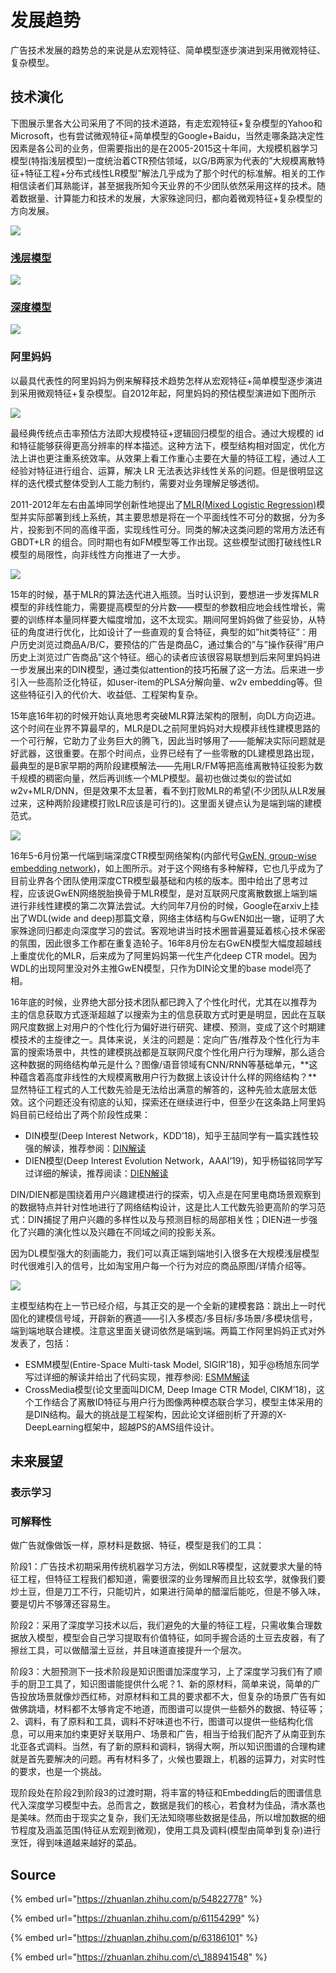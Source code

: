 # 发展趋势

广告技术发展的趋势总的来说是从宏观特征、简单模型逐步演进到采用微观特征、复杂模型。

## 技术演化

下图展示里各大公司采用了不同的技术道路，有走宏观特征+复杂模型的Yahoo和Microsoft，也有尝试微观特征+简单模型的Google+Baidu，当然走哪条路决定性因素是各公司的业务，但需要指出的是在2005-2015这十年间，大规模机器学习模型\(特指浅层模型\)一度统治着CTR预估领域，以G/B两家为代表的”大规模离散特征+特征工程+分布式线性LR模型”解法几乎成为了那个时代的标准解。相关的工作相信读者们耳熟能详，甚至据我所知今天业界的不少团队依然采用这样的技术。随着数据量、计算能力和技术的发展，大家殊途同归，都向着微观特征+复杂模型的方向发展。

![](../../../../.gitbook/assets/screenshot-from-2019-11-24-22-34-27.png)

### [浅层模型](https://zhuanlan.zhihu.com/p/61154299)

![](../../../../.gitbook/assets/qian-shen-du-xue-xi-ctr.jpg)

### [深度模型](https://zhuanlan.zhihu.com/p/63186101)

![](../../../../.gitbook/assets/shen-du-mo-xing.jpg)

### 阿里妈妈

以最具代表性的阿里妈妈为例来解释技术趋势怎样从宏观特征+简单模型逐步演进到采用微观特征+复杂模型。自2012年起，阿里妈妈的预估模型演进如下图所示

![](../../../../.gitbook/assets/a-li-ma-ma-mo-xing-yan-hua.png)

最经典传统点击率预估方法即大规模特征+逻辑回归模型的组合。通过大规模的 id 和特征能够获得更高分辨率的样本描述。这种方法下，模型结构相对固定，优化方法上讲也更注重系统效率。从效果上看工作重心主要在大量的特征工程，通过人工经验对特征进行组合、运算，解决 LR 无法表达非线性关系的问题。但是很明显这样的迭代模式整体受到人工能力制约，需要对业务理解足够透彻。

2011-2012年左右由盖坤同学创新性地提出了[MLR\(Mixed Logistic Regression\)](https://mp.weixin.qq.com/s/MtnHYmPVoDAid9SNHnlzUw)模型并实际部署到线上系统，其主要思想是将在一个平面线性不可分的数据，分为多片，投影到不同的高维平面，实现线性可分。同类的解决这类问题的常用方法还有 GBDT+LR 的组合。同时期也有如FM模型等工作出现。这些模型试图打破线性LR模型的局限性，向非线性方向推进了一大步。

![](../../../../.gitbook/assets/mlr.png)

15年的时候，基于MLR的算法迭代进入瓶颈。当时认识到，要想进一步发挥MLR模型的非线性能力，需要提高模型的分片数——模型的参数相应地会线性增长，需要的训练样本量同样要大幅度增加，这不太现实。期间阿里妈妈做了些妥协，从特征的角度进行优化，比如设计了一些直观的复合特征，典型的如”hit类特征”：用户历史浏览过商品A/B/C，要预估的广告是商品C，通过集合的”与”操作获得”用户历史上浏览过广告商品”这个特征。细心的读者应该很容易联想到后来阿里妈妈进一步发展出来的DIN模型，通过类似attention的技巧拓展了这一方法。后来进一步引入一些高阶泛化特征，如user-item的PLSA分解向量、w2v embedding等。但这些特征引入的代价大、收益低、工程架构复杂。

15年底16年初的时候开始认真地思考突破MLR算法架构的限制，向DL方向迈进。这个时间在业界不算最早的，MLR是DL之前阿里妈妈对大规模非线性建模思路的一个可行解，它助力了业务巨大的腾飞，因此当时够用了——能解决实际问题就是好武器，这很重要。在那个时间点，业界已经有了一些零散的DL建模思路出现，最典型的是B家早期的两阶段建模解法——先用LR/FM等把高维离散特征投影为数千规模的稠密向量，然后再训练一个MLP模型。最初也做过类似的尝试如w2v+MLR/DNN，但是效果不太显著，看不到打败MLR的希望\(不少团队从LR发展过来，这种两阶段建模打败LR应该是可行的\)。这里面关键点认为是端到端的建模范式。

![](../../../../.gitbook/assets/gwen.jpg)

16年5-6月份第一代端到端深度CTR模型网络架构\(内部代号[GwEN, group-wise embedding network](https://zhuanlan.zhihu.com/p/34940250)\)，如上图所示。对于这个网络有多种解释，它也几乎成为了目前业界各个团队使用深度CTR模型最基础和内核的版本。图中给出了思考过程，应该说GwEN网络脱胎换骨于MLR模型，是对互联网尺度离散数据上端到端进行非线性建模的第二次算法尝试。大约同年7月份的时候，Google在arxiv上挂出了WDL\(wide and deep\)那篇文章，网络主体结构与GwEN如出一辙，证明了大家殊途同归都走向深度学习的尝试。客观地讲当时技术圈普遍蔓延着核心技术保密的氛围，因此很多工作都在重复造轮子。16年8月份左右GwEN模型大幅度超越线上重度优化的MLR，后来成为了阿里妈妈第一代生产化deep CTR model。因为WDL的出现阿里没对外主推GwEN模型，只作为DIN论文里的base model亮了相。

16年底的时候，业界绝大部分技术团队都已跨入了个性化时代，尤其在以推荐为主的信息获取方式逐渐超越了以搜索为主的信息获取方式时更是明显，因此在互联网尺度数据上对用户的个性化行为偏好进行研究、建模、预测，变成了这个时期建模技术的主旋律之一。具体来说，关注的问题是：定向广告/推荐及个性化行为丰富的搜索场景中，共性的建模挑战都是互联网尺度个性化用户行为理解，那么适合这种数据的网络结构单元是什么？图像/语音领域有CNN/RNN等基础单元，**这种蕴含着高度非线性的大规模离散用户行为数据上该设计什么样的网络结构？**显然特征工程式的人工代数先验是无法给出满意的解答的，这种先验太底层太低效。这个问题还没有彻底的认知，探索还在继续进行中，但至少在这条路上阿里妈妈目前已经给出了两个阶段性成果：

* DIN模型\(Deep Interest Network，KDD’18\)，知乎王喆同学有一篇实践性较强的解读，推荐参阅：[DIN解读](https://zhuanlan.zhihu.com/p/51623339)
* DIEN模型\(Deep Interest Evolution Network，AAAI’19\)，知乎杨镒铭同学写过详细的解读，推荐阅读：[DIEN解读](https://zhuanlan.zhihu.com/p/50758485)

DIN/DIEN都是围绕着用户兴趣建模进行的探索，切入点是在阿里电商场景观察到的数据特点并针对性地进行了网络结构设计，这是比人工代数先验更高阶的学习范式：DIN捕捉了用户兴趣的多样性以及与预测目标的局部相关性；DIEN进一步强化了兴趣的演化性以及兴趣在不同域之间的投影关系。

因为DL模型强大的刻画能力，我们可以真正端到端地引入很多在大规模浅层模型时代很难引入的信号，比如淘宝用户每一个行为对应的商品原图/详情介绍等。

![](../../../../.gitbook/assets/zhu-ti-xing-vs-duo-mo-tai.jpg)

主模型结构在上一节已经介绍，与其正交的是一个全新的建模套路：跳出上一时代固化的建模信号域，开辟新的赛道——引入多模态/多目标/多场景/多模块信号，端到端地联合建模。注意这里面关键词依然是端到端。两篇工作阿里妈妈正式对外发表了，包括：

* ESMM模型\(Entire-Space Multi-task Model, SIGIR’18\)，知乎@杨旭东同学写过详细的解读并给出了代码实现，推荐参阅: [ESMM解读](https://zhuanlan.zhihu.com/p/37562283)
* CrossMedia模型\(论文里面叫DICM, Deep Image CTR Model, CIKM’18\)，这个工作结合了离散ID特征与用户行为图像两种模态联合学习，模型主体采用的是DIN结构。最大的挑战是工程架构，因此论文详细剖析了开源的X-DeepLearning框架中，超越PS的AMS组件设计。

## 未来展望

### 表示学习

### 可解释性



做广告就像做饭一样，原材料是数据、特征，模型是我们的工具： 

阶段1：广告技术初期采用传统机器学习方法，例如LR等模型，这就要求大量的特征工程，但特征工程我们都知道，需要很深的业务理解而且比较玄学，就像我们要炒土豆，但是刀工不行，只能切片，如果进行简单的醋溜后能吃，但是不够入味，要是切片不够薄还容易生。

阶段2：采用了深度学习技术以后，我们避免的大量的特征工程，只需收集合理数据放入模型，模型会自己学习提取有价值特征，如同手握合适的土豆去皮器，有了擦丝工具，可以做醋溜土豆丝，并且味道直接提升一个层次。

阶段3：大胆预测下一技术阶段是知识图谱加深度学习，上了深度学习我们有了顺手的厨卫工具了，知识图谱能提供什么呢？1、新的原材料，简单来说，简单的广告投放场景就像炒西红柿，对原材料和工具的要求都不大，但复杂的场景广告有如做佛跳墙，材料都不太够肯定不地道，而图谱可以提供一些额外的数据、特征等；2、调料，有了原料和工具，调料不好味道也不行，图谱可以提供一些结构化信息，可以用来加约束更好关联用户、场景和广告，相当于给我们配齐了从南亚到东北亚各式调料。当然，有了新的原料和调料，锅得大啊，所以知识图谱的合理构建就是首先要解决的问题。再有材料多了，火候也要跟上，机器的运算力，对实时性的要求，也是一个挑战。

现阶段处在阶段2到阶段3的过渡时期，将丰富的特征和Embedding后的图谱信息代入深度学习模型中去。总而言之，数据是我们的核心，若食材为佳品，清水蒸也是美味。然而由于现实之复杂，我们无法知晓哪些数据是佳品，所以增加数据的细节程度及涵盖范围\(特征从宏观到微观\)，使用工具及调料\(模型由简单到复杂\)进行烹饪，得到味道越来越好的菜品。

## Source

{% embed url="https://zhuanlan.zhihu.com/p/54822778" %}

{% embed url="https://zhuanlan.zhihu.com/p/61154299" %}

{% embed url="https://zhuanlan.zhihu.com/p/63186101" %}

{% embed url="https://zhuanlan.zhihu.com/c\_188941548" %}



